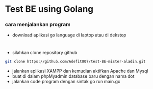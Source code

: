 # Test BE using Golang

### cara menjalankan program

- download aplikasi go language di laptop atau di dekstop

#

- silahkan clone repository github

```bash
git clone https://github.com/Adefit007/test-BE-mister-aladin.git
```

- jalankan aplikasi XAMPP dan kemudian aktifkan Apache dan Mysql
- buat di dalam phpMyadmin database baru dengan nama dot
- jalankan code program dengan sintak go run main.go
